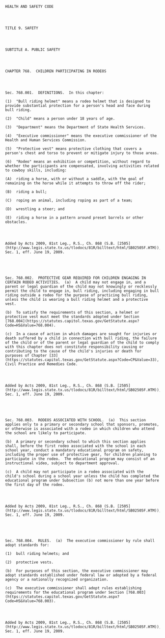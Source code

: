 ﻿
    
    
    	
    					
    
    
    HEALTH AND SAFETY CODE
    
      
    
    
    TITLE 9. SAFETY
    
      
    
    
    SUBTITLE A. PUBLIC SAFETY
    
      
    
    
    CHAPTER 768.  CHILDREN PARTICIPATING IN RODEOS
    
      
    
    
    Sec. 768.001.  DEFINITIONS.  In this chapter:
    
    (1)  "Bull riding helmet" means a rodeo helmet that is designed to provide substantial protection for a person's head and face during bull riding.
    
    (2)  "Child" means a person under 18 years of age.
    
    (3)  "Department" means the Department of State Health Services.
    
    (4)  "Executive commissioner" means the executive commissioner of the Health and Human Services Commission.
    
    (5)  "Protective vest" means protective clothing that covers a person's chest and torso to prevent or mitigate injury to those areas.
    
    (6)  "Rodeo" means an exhibition or competition, without regard to whether the participants are compensated, involving activities related to cowboy skills, including:
    
    (A)  riding a horse, with or without a saddle, with the goal of remaining on the horse while it attempts to throw off the rider;
    
    (B)  riding a bull;
    
    (C)  roping an animal, including roping as part of a team;
    
    (D)  wrestling a steer; and
    
    (E)  riding a horse in a pattern around preset barrels or other obstacles.
    
    
    
    
    Added by Acts 2009, 81st Leg., R.S., Ch. 868 (S.B. [2505](http://www.legis.state.tx.us/tlodocs/81R/billtext/html/SB02505F.HTM)), Sec. 1, eff. June 19, 2009.
    
    
    
    
    
    Sec. 768.002.  PROTECTIVE GEAR REQUIRED FOR CHILDREN ENGAGING IN CERTAIN RODEO ACTIVITIES.  (a)  A child may not engage in, and a parent or legal guardian of the child may not knowingly or recklessly permit the child to engage in, bull riding, including engaging in bull riding outside a rodeo for the purpose of practicing bull riding, unless the child is wearing a bull riding helmet and a protective vest.
    
    (b)  To satisfy the requirements of this section, a helmet or protective vest must meet the standards adopted under Section [768.004](https://statutes.capitol.texas.gov/GetStatute.aspx?Code=HS&Value=768.004).
    
    (c)  In a cause of action in which damages are sought for injuries or death suffered by a child in connection with bull riding, the failure of the child or of the parent or legal guardian of the child to comply with this chapter does not constitute responsibility causing or contributing to the cause of the child's injuries or death for purposes of Chapter [33](https://statutes.capitol.texas.gov/GetStatute.aspx?Code=CP&Value=33), Civil Practice and Remedies Code.
    
    
    
    
    Added by Acts 2009, 81st Leg., R.S., Ch. 868 (S.B. [2505](http://www.legis.state.tx.us/tlodocs/81R/billtext/html/SB02505F.HTM)), Sec. 1, eff. June 19, 2009.
    
    
    
    
    
    Sec. 768.003.  RODEOS ASSOCIATED WITH SCHOOL.  (a)  This section applies only to a primary or secondary school that sponsors, promotes, or otherwise is associated with a rodeo in which children who attend the school are likely to participate.
    
    (b)  A primary or secondary school to which this section applies shall, before the first rodeo associated with the school in each school year, conduct a mandatory educational program on safety, including the proper use of protective gear, for children planning to participate in the rodeo.  The educational program may consist of an instructional video, subject to department approval.
    
    (c)  A child may not participate in a rodeo associated with the child's school during a school year unless the child has completed the educational program under Subsection (b) not more than one year before the first day of the rodeo.
    
    
    
    
    Added by Acts 2009, 81st Leg., R.S., Ch. 868 (S.B. [2505](http://www.legis.state.tx.us/tlodocs/81R/billtext/html/SB02505F.HTM)), Sec. 1, eff. June 19, 2009.
    
    
    
    
    
    Sec. 768.004.  RULES.  (a)  The executive commissioner by rule shall adopt standards for:
    
    (1)  bull riding helmets; and
    
    (2)  protective vests.
    
    (b)  For purposes of this section, the executive commissioner may adopt standards established under federal law or adopted by a federal agency or a nationally recognized organization.
    
    (c)  The executive commissioner shall adopt rules establishing requirements for the educational program under Section [768.003](https://statutes.capitol.texas.gov/GetStatute.aspx?Code=HS&Value=768.003).
    
    
    
    
    Added by Acts 2009, 81st Leg., R.S., Ch. 868 (S.B. [2505](http://www.legis.state.tx.us/tlodocs/81R/billtext/html/SB02505F.HTM)), Sec. 1, eff. June 19, 2009.
    
    
    
    
    				
